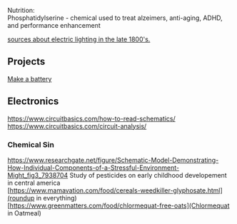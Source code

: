Nutrition:  
Phosphatidylserine - chemical used to treat alzeimers, anti-aging, ADHD, and performance enhancement  


[sources about electric lighting in the late 1800's.](https://www.reddit.com/r/AskHistorians/comments/lhdg0f/what_electric_lamp_is_bram_stoker_referring_to/)

## Projects
[Make a battery](https://www.instructables.com/How-to-Turn-Spare-Pocket-Change-into-DIY-Batteries/)

## Electronics
https://www.circuitbasics.com/how-to-read-schematics/  
https://www.circuitbasics.com/circuit-analysis/  

### Chemical Sin
https://www.researchgate.net/figure/Schematic-Model-Demonstrating-How-Individual-Components-of-a-Stressful-Environment-Might_fig3_7938704
Study of pesticides on early childhood developement in central america  
[https://www.mamavation.com/food/cereals-weedkiller-glyphosate.html](roundup in everything)  
[https://www.greenmatters.com/food/chlormequat-free-oats](Chlormequat in Oatmeal)  

